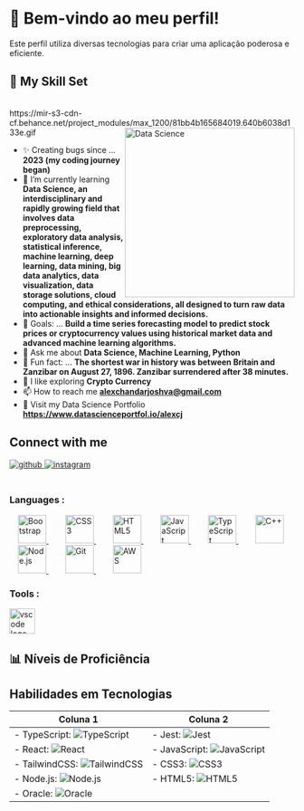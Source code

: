 # 🌟 Bem-vindo ao meu perfil!

Este perfil utiliza diversas tecnologias para criar uma aplicação poderosa e eficiente.

## 🚀 My Skill Set

<br/>
https://mir-s3-cdn-cf.behance.net/project_modules/max_1200/81bb4b165684019.640b6038d133e.gif




<img align="right" alt="Data Science" width="300" src="https://mir-s3-cdn-cf.behance.net/project_modules/hd/06f21a161921919.63cd7887d0a70.gif" >

- ✨ Creating bugs since ... **2023 (my coding journey began)**
- 🌱 I’m currently learning **Data Science, an interdisciplinary and rapidly growing field that involves data preprocessing, exploratory data analysis, statistical inference, machine learning, deep learning, data mining, big data analytics, data visualization, data storage solutions, cloud computing, and ethical considerations, all designed to turn raw data into actionable insights and informed decisions.**
- 🎯 Goals: ... **Build a time series forecasting model to predict stock prices or cryptocurrency values using historical market data and advanced machine learning algorithms.**
- 💬 Ask me about **Data Science, Machine Learning, Python**
- 🎲 Fun fact: ... **The shortest war in history was between Britain and Zanzibar on August 27, 1896. Zanzibar surrendered after 38 minutes.**
- 🐧  I like exploring **Crypto Currency**
- 📫 How to reach me **alexchandarjoshva@gmail.com**
- 🔗 Visit my Data Science Portfolio **https://www.datascienceportfol.io/alexcj**

## Connect with me  
<div align="left">
<a href="https://github.com/Amorimsl" target="_blank">
<img src=https://img.shields.io/badge/github-%2324292e.svg?&style=for-the-badge&logo=github&logoColor=white alt=github style="margin-bottom: 5px;" />
</a>
<a href="https://instagram.com/lucasamorim456" target="_blank">
<img src=https://img.shields.io/badge/instagram-%23000000.svg?&style=for-the-badge&logo=instagram&logoColor=white alt=instagram style="margin-bottom: 5px;" />
</a>  
</div>  
  

<br/>  

<h3 align="left">Languages :</h3>
<div align="left">
  <span style="margin: 15px;">
    <a href="https://getbootstrap.com/docs/3.4/javascript/" target="_blank">
      <img src="https://profilinator.rishav.dev/skills-assets/bootstrap-plain.svg" alt="Bootstrap" height="50" />
    </a>
  </span>
  <span style="margin: 15px;">
    <a href="https://www.w3schools.com/css/" target="_blank">
      <img src="https://profilinator.rishav.dev/skills-assets/css3-original-wordmark.svg" alt="CSS3" height="50" />
    </a>
  </span>
  <span style="margin: 15px;">
    <a href="https://en.wikipedia.org/wiki/HTML5" target="_blank">
      <img src="https://profilinator.rishav.dev/skills-assets/html5-original-wordmark.svg" alt="HTML5" height="50" />
    </a>
  </span>
  <span style="margin: 15px;">
    <a href="https://www.javascript.com/" target="_blank">
      <img src="https://profilinator.rishav.dev/skills-assets/javascript-original.svg" alt="JavaScript" height="50" />
    </a>
  </span>
  <span style="margin: 15px;">
    <a href="https://www.typescriptlang.org/" target="_blank">
      <img src="https://profilinator.rishav.dev/skills-assets/typescript-original.svg" alt="TypeScript" height="50" />
    </a>
  </span>
  <span style="margin: 15px;">
    <a href="https://www.cplusplus.com/" target="_blank">
      <img src="https://profilinator.rishav.dev/skills-assets/cplusplus-original.svg" alt="C++" height="50" />
    </a>
  </span>
  <span style="margin: 15px;">
    <a href="https://nodejs.org/" target="_blank">
      <img src="https://profilinator.rishav.dev/skills-assets/nodejs-original-wordmark.svg" alt="Node.js" height="50" />
    </a>
  </span>
  <span style="margin: 15px;">
    <a href="https://github.com/" target="_blank">
      <img src="https://profilinator.rishav.dev/skills-assets/git-scm-icon.svg" alt="Git" height="50" />
    </a>
  </span>
  <span style="margin: 15px;">
    <a href="https://aws.amazon.com/" target="_blank">
      <img src="https://profilinator.rishav.dev/skills-assets/amazonwebservices-original-wordmark.svg" alt="AWS" height="50" />
    </a>
  </span>
</div>

###

<h3 align="left">Tools :</h3>
<div align="left">
  <img src="https://cdn.jsdelivr.net/gh/devicons/devicon/icons/vscode/vscode-original.svg" height="45" alt="vscode logo"  />
</div>



## 📊 Níveis de Proficiência

## Habilidades em Tecnologias

| Coluna 1                                     |                                     Coluna 2                                   |
|----------------------------------------------|--------------------------------------------|
| - TypeScript: ![TypeScript](https://img.shields.io/badge/90%25-green?style=flat-square&logo=typescript&logoColor=white&labelColor=007ACC) | - Jest: ![Jest](https://img.shields.io/badge/60%25-red?style=flat-square&logo=jest&logoColor=white&labelColor=C21325) |
| - React: ![React](https://img.shields.io/badge/85%25-blue?style=flat-square&logo=react&logoColor=white&labelColor=61DAFB) | - JavaScript: ![JavaScript](https://img.shields.io/badge/95%25-yellow?style=flat-square&logo=javascript&logoColor=yellow&labelColor=black) |
| - TailwindCSS: ![TailwindCSS](https://img.shields.io/badge/75%25-cyan?style=flat-square&logo=tailwind-css&logoColor=white&labelColor=38B2AC) | - CSS3: ![CSS3](https://img.shields.io/badge/80%25-blue?style=flat-square&logo=css3&logoColor=white&labelColor=1572B6) |
| - Node.js: ![Node.js](https://img.shields.io/badge/70%25-green?style=flat-square&logo=node.js&logoColor=white&labelColor=43853D) | - HTML5: ![HTML5](https://img.shields.io/badge/90%25-orange?style=flat-square&logo=html5&logoColor=white&labelColor=E34F26) |
| - Oracle: ![Oracle](https://img.shields.io/badge/50%25-red?style=flat-square&logo=oracle&logoColor=white&labelColor=F80000) |                                            |
                              
                                  
